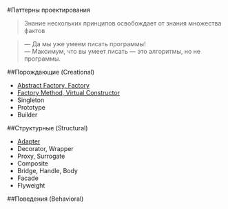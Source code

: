 #Паттерны проектирования

> Знание нескольких принципов освобождает от знания множества фактов

> — Да мы уже умеем писать программы!  
> — Максимум, что вы умеет писать — это алгоритмы, но не программы.

##Порождающие (Creational)

* [Abstract Factory, Factory](/creational/abstractfactory)
* [Factory Method, Virtual Constructor](/creational/factorymethod)
* Singleton
* Prototype
* Builder

##Структурные (Structural)

* [Adapter](/structural/adapter)
* Decorator, Wrapper
* Proxy, Surrogate
* Composite
* Bridge, Handle, Body
* Facade
* Flyweight

##Поведения (Behavioral)